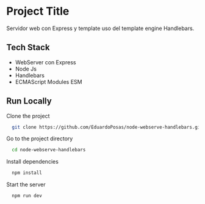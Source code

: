 
# Project Title

Servidor web con Express y template uso del template engine Handlebars.




## Tech Stack

- WebServer con Express
- Node Js
- Handlebars
- ECMAScript Modules ESM



## Run Locally

Clone the project

```bash
  git clone https://github.com/EduardoPosas/node-webserve-handlebars.git
```

Go to the project directory

```bash
  cd node-webserve-handlebars
```

Install dependencies

```bash
  npm install
```

Start the server

```bash
  npm run dev
```

